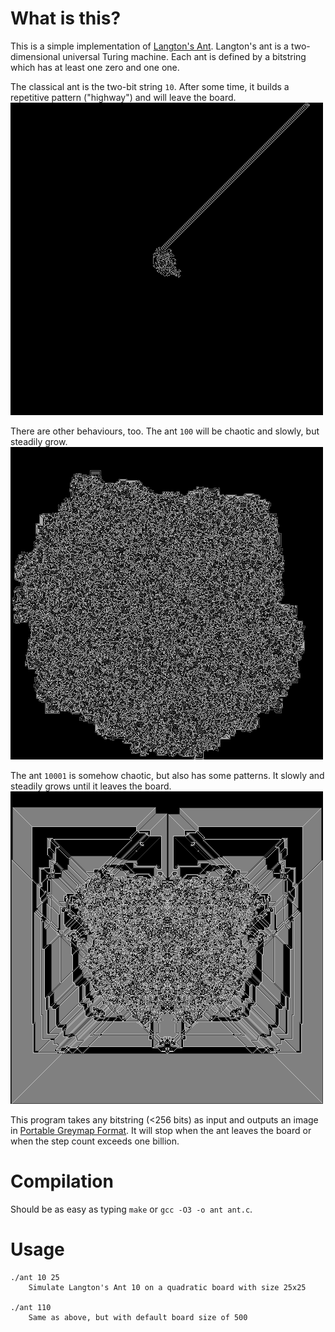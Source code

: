 What is this?
=============

This is a simple implementation of [Langton's Ant](https://en.wikipedia.org/wiki/Langton%27s_ant). Langton's ant is a two-dimensional universal Turing machine. Each ant is defined by a bitstring which has at least one zero and one one.

The classical ant is the two-bit string ```10```. After some time, it builds a repetitive pattern ("highway") and will leave the board.
![Ant 10](img/10.png)

There are other behaviours, too. The ant ```100``` will be chaotic and slowly, but steadily grow.
![Ant 100](img/100.png)

The ant ```10001``` is somehow chaotic, but also has some patterns. It slowly and steadily grows until it leaves the board.
![Ant 1001](img/1001.png)

This program takes any bitstring (<256 bits) as input and outputs an image in [Portable Greymap Format](https://en.wikipedia.org/wiki/Netpbm_format). It will stop when the ant leaves the board or when the step count exceeds one billion.

Compilation
===========

Should be as easy as typing ```make``` or ```gcc -O3 -o ant ant.c```.

Usage
=====

```
./ant 10 25
    Simulate Langton's Ant 10 on a quadratic board with size 25x25

./ant 110
    Same as above, but with default board size of 500
```

